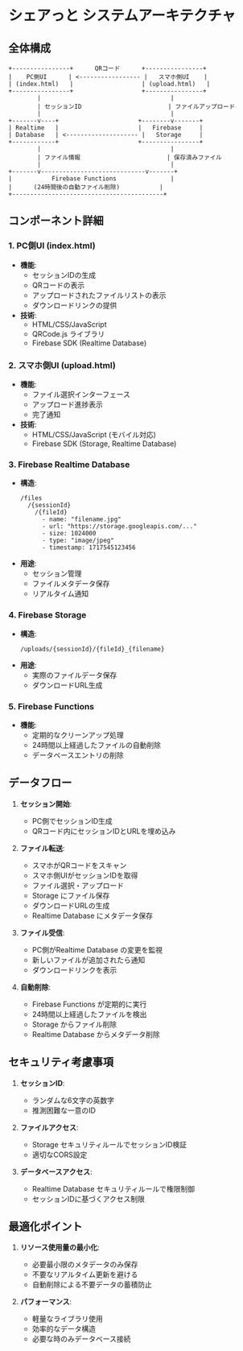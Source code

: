 # シェアっと システムアーキテクチャ

## 全体構成

```
+----------------+      QRコード      +----------------+
|    PC側UI      | <----------------- |   スマホ側UI    |
| (index.html)   |                   | (upload.html)   |
+----------------+                   +----------------+
        |                                    |
        | セッションID                        | ファイルアップロード
        |                                    |
+-------v----+                      +--------v-------+
| Realtime   |                      |   Firebase     |
| Database   | <-------------------- |   Storage     |
+------------+                      +----------------+
        |                                    |
        | ファイル情報                        | 保存済みファイル
        |                                    |
+-------v-----------------------------v-------+
|           Firebase Functions               |
|      (24時間後の自動ファイル削除)           |
+------------------------------------------+
```

## コンポーネント詳細

### 1. PC側UI (index.html)
- **機能**:
  - セッションIDの生成
  - QRコードの表示
  - アップロードされたファイルリストの表示
  - ダウンロードリンクの提供
- **技術**:
  - HTML/CSS/JavaScript
  - QRCode.js ライブラリ
  - Firebase SDK (Realtime Database)

### 2. スマホ側UI (upload.html)
- **機能**:
  - ファイル選択インターフェース
  - アップロード進捗表示
  - 完了通知
- **技術**:
  - HTML/CSS/JavaScript (モバイル対応)
  - Firebase SDK (Storage, Realtime Database)

### 3. Firebase Realtime Database
- **構造**:
  ```
  /files
    /{sessionId}
      /{fileId}
        - name: "filename.jpg"
        - url: "https://storage.googleapis.com/..."
        - size: 1024000
        - type: "image/jpeg"
        - timestamp: 1717545123456
  ```
- **用途**:
  - セッション管理
  - ファイルメタデータ保存
  - リアルタイム通知

### 4. Firebase Storage
- **構造**:
  ```
  /uploads/{sessionId}/{fileId}_{filename}
  ```
- **用途**:
  - 実際のファイルデータ保存
  - ダウンロードURL生成

### 5. Firebase Functions
- **機能**:
  - 定期的なクリーンアップ処理
  - 24時間以上経過したファイルの自動削除
  - データベースエントリの削除

## データフロー

1. **セッション開始**:
   - PC側でセッションID生成
   - QRコード内にセッションIDとURLを埋め込み

2. **ファイル転送**:
   - スマホがQRコードをスキャン
   - スマホ側UIがセッションIDを取得
   - ファイル選択・アップロード
   - Storage にファイル保存
   - ダウンロードURLの生成
   - Realtime Database にメタデータ保存

3. **ファイル受信**:
   - PC側がRealtime Database の変更を監視
   - 新しいファイルが追加されたら通知
   - ダウンロードリンクを表示

4. **自動削除**:
   - Firebase Functions が定期的に実行
   - 24時間以上経過したファイルを検出
   - Storage からファイル削除
   - Realtime Database からメタデータ削除

## セキュリティ考慮事項

1. **セッションID**:
   - ランダムな6文字の英数字
   - 推測困難な一意のID

2. **ファイルアクセス**:
   - Storage セキュリティルールでセッションID検証
   - 適切なCORS設定

3. **データベースアクセス**:
   - Realtime Database セキュリティルールで権限制御
   - セッションIDに基づくアクセス制限

## 最適化ポイント

1. **リソース使用量の最小化**:
   - 必要最小限のメタデータのみ保存
   - 不要なリアルタイム更新を避ける
   - 自動削除による不要データの蓄積防止

2. **パフォーマンス**:
   - 軽量なライブラリ使用
   - 効率的なデータ構造
   - 必要な時のみデータベース接続
